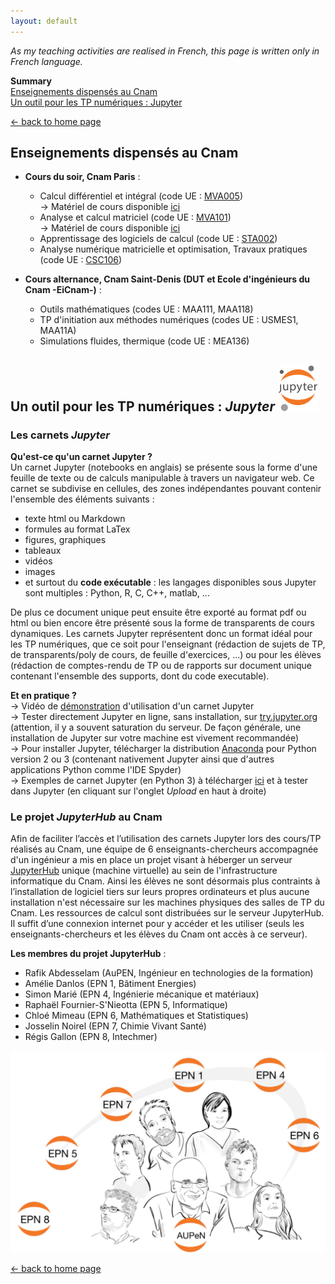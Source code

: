 ```yaml
---
layout: default
---  
```


_As my teaching activities are realised in French, this page is written only in French language._

**Summary**  
[Enseignements dispensés au Cnam](#cours)  
[Un outil pour les TP numériques : Jupyter](#Jupyter)  

[← back to home page](./)

## Enseignements dispensés au Cnam<a name="cours"></a>

* **Cours du soir, Cnam Paris** :  
  + Calcul différentiel et intégral (code UE : [MVA005](http://formation.cnam.fr/rechercher-par-discipline/calcul-differentiel-et-integral-208544.kjsp))  
→ Matériel de cours disponible [ici](http://maths.cnam.fr/spip.php?article318)  
  + Analyse et calcul matriciel (code UE : [MVA101](http://formation.cnam.fr/rechercher-par-discipline/analyse-et-calcul-matriciel-208548.kjsp))  
→ Matériel de cours disponible [ici](http://maths.cnam.fr/spip.php?article416)  
  + Apprentissage des logiciels de calcul (code UE : [STA002](http://formation.cnam.fr/rechercher-par-discipline/apprentissage-des-logiciels-de-calcul-1004085.kjsp))  
  + Analyse numérique matricielle et optimisation, Travaux pratiques (code UE : [CSC106](http://formation.cnam.fr/rechercher-par-discipline/analyse-numerique-matricielle-et-optimisation-travaux-pratiques-207977.kjsp))  
  
* **Cours alternance, Cnam Saint-Denis (DUT et Ecole d'ingénieurs du Cnam -EiCnam-)** :  
  + Outils mathématiques (codes UE : MAA111, MAA118)  
  + TP d'initiation aux méthodes numériques (codes UE : USMES1, MAA11A)  
  + Simulations fluides, thermique (code UE : MEA136)  
  

## Un outil pour les TP numériques : _Jupyter_<a name="Jupyter"></a> ![Logo Jupyter](/assets/images/jupyter.png)
### Les carnets _Jupyter_

**Qu'est-ce qu'un carnet Jupyter ?**  
Un carnet Jupyter (notebooks en anglais) se présente sous la forme d'une feuille de texte ou de calculs manipulable à travers un navigateur web. Ce carnet se subdivise en cellules, des zones indépendantes pouvant contenir l'ensemble des éléments suivants :
  - texte html ou Markdown  
  - formules au format LaTex  
  - figures, graphiques  
  - tableaux  
  - vidéos  
  - images  
  - et surtout du **code exécutable** : les langages disponibles sous Jupyter sont multiples : Python, R, C, C++, matlab, ...  

De plus ce document unique peut ensuite être exporté au format pdf ou html ou bien encore être présenté sous la forme de transparents de cours dynamiques. Les carnets Jupyter représentent donc un format idéal pour les TP numériques, que ce soit pour l'enseignant (rédaction de sujets de TP, de transparents/poly de cours, de feuille d'exercices, ...) ou pour les élèves (rédaction de comptes-rendu de TP ou de rapports sur document unique contenant l'ensemble des supports, dont du code executable).

**Et en pratique ?**   
→ Vidéo de [démonstration](https://www.youtube.com/watch?v=Duicsycntdo) d'utilisation d'un carnet Jupyter  
→ Tester directement Jupyter en ligne, sans installation, sur [try.jupyter.org](https://mybinder.org/v2/gh/ipython/ipython-in-depth/master?filepath=binder/Index.ipynb) (attention, il y a souvent saturation du serveur. De façon générale, une installation de Jupyter sur votre machine est vivement recommandée)  
→ Pour installer Jupyter, télécharger la distribution [Anaconda](https://www.anaconda.com/download) pour Python version 2 ou 3 (contenant nativement Jupyter ainsi que d'autres applications Python comme l'IDE Spyder)  
→ Exemples de carnet Jupyter (en Python 3) à télécharger [ici](assets/images/Detection_de_contours_et_de_droites_dans_une_image.ipynb) et à tester dans Jupyter (en cliquant sur l'onglet *Upload* en haut à droite)

### Le projet _JupyterHub_ au Cnam

Afin de faciliter l’accès et l’utilisation des carnets Jupyter lors des cours/TP réalisés au Cnam, une équipe de 6 enseignants-chercheurs accompagnée d'un ingénieur a mis en place un projet visant à héberger un serveur [JupyterHub](https://jhub.cnam.fr/) unique (machine virtuelle) au sein de l'infrastructure informatique du Cnam. Ainsi les élèves ne sont désormais plus contraints à l’installation de logiciel tiers sur leurs propres ordinateurs et plus aucune installation n'est nécessaire sur les machines physiques des salles de TP du Cnam. Les ressources de calcul sont distribuées sur le serveur JupyterHub. Il suffit d’une connexion internet pour y accéder et les utiliser (seuls les enseignants-chercheurs et les élèves du Cnam ont accès à ce serveur).

**Les membres du projet JupyterHub** :
* Rafik Abdesselam (AuPEN, Ingénieur en technologies de la formation)  
* Amélie Danlos (EPN 1, Bâtiment Energies)  
* Simon Marié (EPN 4, Ingénierie mécanique et matériaux)  
* Raphaël Fournier-S'Nieotta (EPN 5, Informatique)  
* Chloé Mimeau (EPN 6, Mathématiques et Statistiques)  
* Josselin Noirel (EPN 7, Chimie Vivant Santé)  
* Régis Gallon (EPN 8, Intechmer)  

![Equipe JupyterHub](/assets/images/equipe_Jhub_ok.png)


[← back to home page](./)
